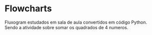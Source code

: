 # Flowcharts 
Fluxogram estudados em sala de aula convertidos em código Python. Sendo a atividade sobre somar os quadrados de 4 numeros.
